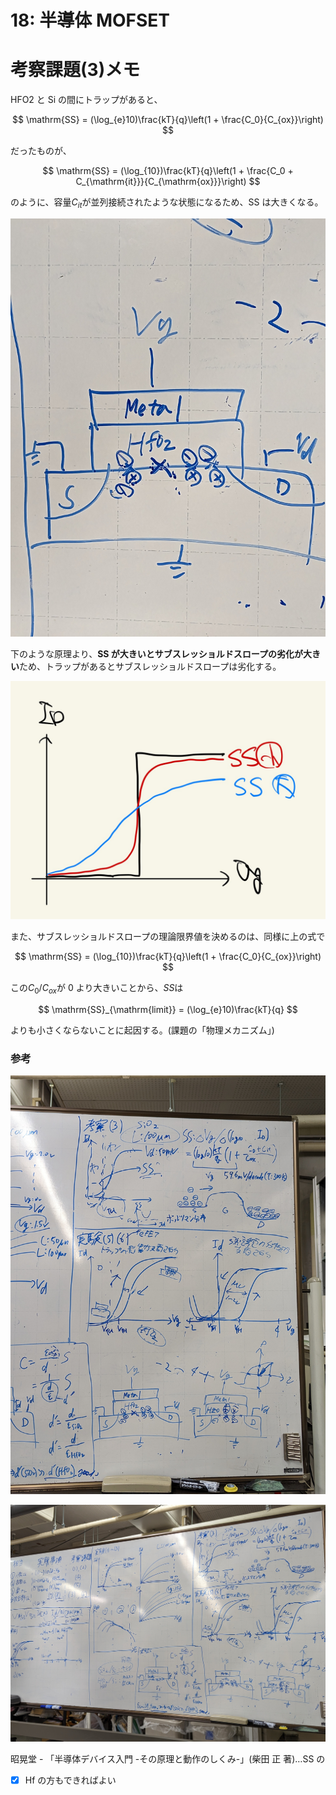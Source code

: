 # 18: 半導体 MOFSET

# 考察課題(3)メモ

HFO2 と Si の間にトラップがあると、

$$
\mathrm{SS} = (\log_{e}10)\frac{kT}{q}\left(1 + \frac{C_0}{C_{ox}}\right)
$$

だったものが、

$$
\mathrm{SS} = (\log_{10})\frac{kT}{q}\left(1 + \frac{C_0 + C_{\mathrm{it}}}{C_{\mathrm{ox}}}\right)
$$

のように、容量$C_{it}$が並列接続されたような状態になるため、SS は大きくなる。

![image1.jpg](./images/image1.jpg)

下のような原理より、**SS が大きいとサブスレッショルドスロープの劣化が大きい**ため、トラップがあるとサブスレッショルドスロープは劣化する。

![image2.jpg](./images/image2.jpg)

また、サブスレッショルドスロープの理論限界値を決めるのは、同様に上の式で

$$
\mathrm{SS} = (\log_{10})\frac{kT}{q}\left(1 + \frac{C_0}{C_{ox}}\right)
$$

この$C_0 / C_{ox}$が 0 より大きいことから、$SS$は

$$
\mathrm{SS}_{\mathrm{limit}} = (\log_{e}10)\frac{kT}{q}
$$

よりも小さくならないことに起因する。(課題の「物理メカニズム」)

### 参考

![image3.jpg](./images/image3.jpg)

![image4.jpg](./images/image4.jpg)

昭晃堂 - 「半導体デバイス入門 -その原理と動作のしくみ-」(柴田 正 著)…SS の

- [x] Hf の方もできればよい
